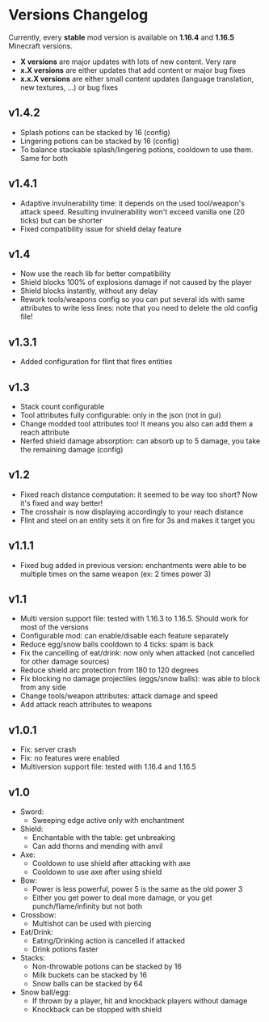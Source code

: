 # Versions Changelog

Currently, every **stable** mod version is available on **1.16.4** and **1.16.5** Minecraft versions.

* **X versions** are major updates with lots of new content. Very rare
* **x.X versions** are either updates that add content or major bug fixes
* **x.x.X versions** are either small content updates (language translation, new textures, ...) or bug fixes

## v1.4.2

* Splash potions can be stacked by 16 (config)
* Lingering potions can be stacked by 16 (config)
* To balance stackable splash/lingering potions, cooldown to use them. Same for both 

## v1.4.1

* Adaptive invulnerability time: it depends on the used tool/weapon's attack speed. Resulting invulnerability 
  won't exceed vanilla one (20 ticks) but can be shorter
* Fixed compatibility issue for shield delay feature

## v1.4

* Now use the reach lib for better compatibility
* Shield blocks 100% of explosions damage if not caused by the player
* Shield blocks instantly, without any delay
* Rework tools/weapons config so you can put several ids with same attributes to write less lines: note that 
  you need to delete the old config file!

## v1.3.1

* Added configuration for flint that fires entities

## v1.3

* Stack count configurable
* Tool attributes fully configurable: only in the json (not in gui)
* Change modded tool attributes too! It means you also can add them a reach attribute
* Nerfed shield damage absorption: can absorb up to 5 damage, you take the remaining damage (config)

## v1.2

* Fixed reach distance computation: it seemed to be way too short? Now it's fixed and way better!
* The crosshair is now displaying accordingly to your reach distance
* Flint and steel on an entity sets it on fire for 3s and makes it target you

## v1.1.1

* Fixed bug added in previous version: enchantments were able to be multiple times on the same weapon (ex: 2 times power 3)

## v1.1

* Multi version support file: tested with 1.16.3 to 1.16.5. Should work for most of the versions
* Configurable mod: can enable/disable each feature separately
* Reduce egg/snow balls cooldown to 4 ticks: spam is back
* Fix the cancelling of eat/drink: now only when attacked (not cancelled for other damage sources)
* Reduce shield arc protection from 180 to 120 degrees
* Fix blocking no damage projectiles (eggs/snow balls): was able to block from any side
* Change tools/weapon attributes: attack damage and speed
* Add attack reach attributes to weapons

## v1.0.1

* Fix: server crash
* Fix: no features were enabled
* Multiversion support file: tested with 1.16.4 and 1.16.5

## v1.0

* Sword:
    * Sweeping edge active only with enchantment
* Shield:
  * Enchantable with the table: get unbreaking
  * Can add thorns and mending with anvil
* Axe:
  * Cooldown to use shield after attacking with axe
  * Cooldown to use axe after using shield
* Bow:
  * Power is less powerful, power 5 is the same as the old power 3
  * Either you get power to deal more damage, or you get punch/flame/infinity but not both
* Crossbow:
  * Multishot can be used with piercing
* Eat/Drink:
  * Eating/Drinking action is cancelled if attacked
  * Drink potions faster
* Stacks:
  * Non-throwable potions can be stacked by 16
  * Milk buckets can be stacked by 16
  * Snow balls can be stacked by 64
* Snow ball/egg:
  * If thrown by a player, hit and knockback players without damage
  * Knockback can be stopped with shield
